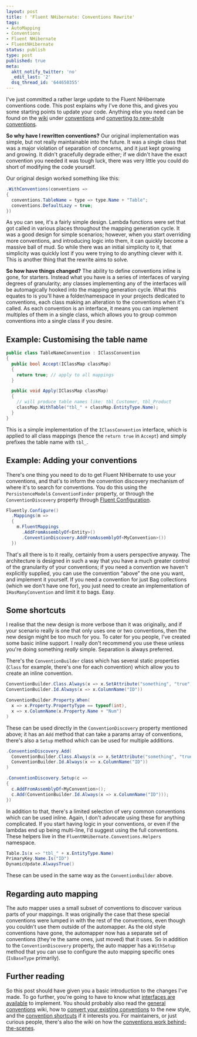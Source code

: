 ```yaml
---
layout: post
title: ! 'Fluent NHibernate: Conventions Rewrite'
tags:
- AutoMapping
- Conventions
- Fluent NHibernate
- FluentNHibernate
status: publish
type: post
published: true
meta:
  aktt_notify_twitter: 'no'
  _edit_last: '2'
  dsq_thread_id: '644650355'
---
```

I've just committed a rather large update to the Fluent NHibernate conventions code. This post explains why I've done this, and gives you some starting points to update your code. Anything else you need can be found on the [wiki](https://github.com/jagregory/fluent-nhibernate/wiki) under [conventions](https://github.com/jagregory/fluent-nhibernate/wiki/Conventions) and [converting to new-style conventions](https://github.com/jagregory/fluent-nhibernate/wiki/Converting-to-new-style-conventions).

<!-- more -->

**So why have I rewritten conventions?** Our original implementation was simple, but not really maintainable into the future. It was a single class that was a major violation of separation of concerns, and it just kept growing and growing. It didn't gracefully degrade either; if we didn't have the exact convention you needed it was tough luck, there was very little you could do short of modifying the code yourself.

Our original design worked something like this:

``` csharp
.WithConventions(conventions =>
{
  conventions.TableName = type => type.Name + "Table";
  conventions.DefaultLazy = true;
})
```

As you can see, it's a fairly simple design. Lambda functions were set that got called in various places throughout the mapping generation cycle. It was a good design for simple scenarios; however, when you start overriding more conventions, and introducing logic into them, it can quickly become a massive ball of mud. So while there was an initial simplicity to it, that simplicity was quickly lost if you were trying to do anything clever with it. This is another thing that the rewrite aims to solve.

**So how have things changed?** The ability to define conventions inline is gone, for starters. Instead what you have is a series of interfaces of varying degrees of granularity; any classes implementing any of the interfaces will be automagically hooked into the mapping generation cycle. What this equates to is you'll have a folder/namespace in your projects dedicated to conventions, each class making an alteration to the conventions when it's called. As each convention is an interface, it means you can implement multiples of them in a single class, which allows you to group common conventions into a single class if you desire.

## Example: Customising the table name

``` csharp
public class TableNameConvention : IClassConvention
{
  public bool Accept(IClassMap classMap)
  {
    return true; // apply to all mappings
  }

  public void Apply(IClassMap classMap)
  {
    // will produce table names like: tbl_Customer, tbl_Product
    classMap.WithTable("tbl_" + classMap.EntityType.Name);
  }
}
```

This is a simple implementation of the `IClassConvention` interface, which is applied to all class mappings (hence the `return true` in `Accept`) and simply prefixes the table name with `tbl_`.

## Example: Adding your conventions

There's one thing you need to do to get Fluent NHibernate to use your conventions, and that's to inform the convention discovery mechanism of where it's to search for conventions. You do this using the `PersistenceModel`s `ConventionFinder` property, or through the `ConventionDiscovery` property through [Fluent Configuration](http://wiki.fluentnhibernate.org/show/FluentConfiguration).

``` csharp
Fluently.Configure()
  .Mappings(m =>
  {
    m.FluentMappings
      .AddFromAssemblyOf<Entity>()
      .ConventionDiscovery.AddFromAssemblyOf<MyConvention>())
  })
```

That's all there is to it really, certainly from a users perspective anyway. The architecture is designed in such a way that you have a much greater control of the granularity of your conventions; if you need a convention we haven't explicitly supplied, you can use the convention &#8220;above&#8221; the one you want, and implement it yourself. If you need a convention for just Bag collections (which we don't have one for), you just need to create an implementation of `IHasManyConvention` and limit it to bags. Easy.

## Some shortcuts

I realise that the new design is more verbose than it was originally, and if your scenario really is one that only uses one or two conventions, then the new design might be too much for you. To cater for you people, I've created some basic inline support. I really don't recommend you use these unless you're doing something <em>really</em> simple. Separation is always preferred.

There's the `ConventionBuilder` class which has several static properties (`Class` for example, there's one for each convention) which allow you to create an inline convention.

``` csharp
ConventionBuilder.Class.Always(x => x.SetAttribute("something", "true"))
ConventionBuilder.Id.Always(x => x.ColumnName("ID"))

ConventionBuilder.Property.When(
  x => x.Property.PropertyType == typeof(int),
  x => x.ColumnName(x.Property.Name + "Num")
)
```

These can be used directly in the `ConventionDiscovery` property mentioned above; it has an `Add` method that can take a params array of conventions, there's also a `Setup` method which can be used for multiple additions.

``` csharp
.ConventionDiscovery.Add(
  ConventionBuilder.Class.Always(x => x.SetAttribute("something", "true")),
  ConventionBuilder.Id.Always(x => x.ColumnName("ID"))
)

.ConventionDiscovery.Setup(c =>
{
  c.AddFromAssemblyOf<MyConvention>();
  c.Add(ConventionBuilder.Id.Always(x => x.ColumnName("ID")));
})
```

In addition to that, there's a limited selection of very common conventions which can be used inline. Again, I don't advocate using these for anything complicated. If you start having logic in your conventions, or even if the lambdas end up being multi-line, I'd suggest using the full conventions. These helpers live in the `FluentNHibernate.Conventions.Helpers` namespace.

``` csharp
Table.Is(x => "tbl_" + x.EntityType.Name)
PrimaryKey.Name.Is("ID")
DynamicUpdate.AlwaysTrue()
```

These can be used in the same way as the `ConventionBuilder` above.

## Regarding auto mapping

The auto mapper uses a small subset of conventions to discover various parts of your mappings. It was originally the case that these special conventions were lumped in with the rest of the conventions, even though you couldn't use them outside of the automapper. As the old style conventions have gone, the automapper now has a separate set of conventions (they're the same ones, just moved) that it uses. So in addition to the `ConventionDiscovery` property, the auto mapper has a `WithSetup` method that you can use to configure the auto mapping specific ones (`IsBaseType` primarily).

## Further reading

So this post should have given you a basic introduction to the changes I've made. To go further, you're going to have to know what [interfaces are available](https://github.com/jagregory/fluent-nhibernate/wiki/Available-conventions) to implement. You should probably also read the [general conventions](https://github.com/jagregory/fluent-nhibernate/wiki/Convertings) wiki, how to [convert your existing conventions](https://github.com/jagregory/fluent-nhibernate/wiki/Converting-to-new-style-conventions) to the new style, and the [convention shortcuts](https://github.com/jagregory/fluent-nhibernate/wiki/Convention-shortcut) if it interests you. For maintainers, or just curious people, there's also the wiki on how the [conventions work behind-the-scenes](http://wiki.fluentnhibernate.org/show/Conventions).
